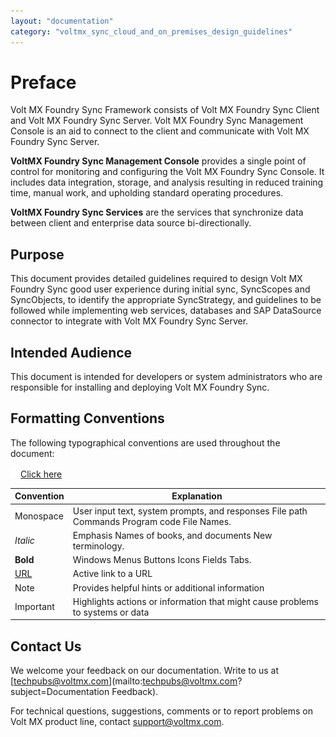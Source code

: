 ```yaml
---
layout: "documentation"
category: "voltmx_sync_cloud_and_on_premises_design_guidelines"
---
```

                            

Preface
=======

Volt MX  Foundry Sync Framework consists of Volt MX Foundry Sync Client and Volt MX Foundry Sync Server. Volt MX Foundry Sync Management Console is an aid to connect to the client and communicate with Volt MX Foundry Sync Server.

**VoltMX Foundry Sync Management Console** provides a single point of control for monitoring and configuring the Volt MX Foundry Sync Console. It includes data integration, storage, and analysis resulting in reduced training time, manual work, and upholding standard operating procedures.

**VoltMX Foundry Sync Services** are the services that synchronize data between client and enterprise data source bi-directionally.

Purpose
-------

This document provides detailed guidelines required to design Volt MX Foundry Sync good user experience during initial sync, SyncScopes and SyncObjects, to identify the appropriate SyncStrategy, and guidelines to be followed while implementing web services, databases and SAP DataSource connector to integrate with Volt MX Foundry Sync Server.

Intended Audience
-----------------

This document is intended for developers or system administrators who are responsible for installing and deploying Volt MX Foundry Sync.

Formatting Conventions
----------------------

The following typographical conventions are used throughout the document:

[![Closed](../Skins/Default/Stylesheets/Images/transparent.gif)Click here  
](javascript:void(0);)

  
| Convention | Explanation |
| --- | --- |
| Monospace | User input text, system prompts, and responses File path Commands Program code File Names. |
| _Italic_ | Emphasis Names of books, and documents New terminology. |
| **Bold** | Windows Menus Buttons Icons Fields Tabs. |
| [URL](http://a/) | Active link to a URL |
| Note | Provides helpful hints or additional information |
| Important | Highlights actions or information that might cause problems to systems or data |

Contact Us
----------

We welcome your feedback on our documentation. Write to us at [techpubs@voltmx.com](mailto:techpubs@voltmx.com?subject=Documentation Feedback).

For technical questions, suggestions, comments or to report problems on Volt MX product line, contact [support@voltmx.com](mailto:prodsupport@voltmx.com).
